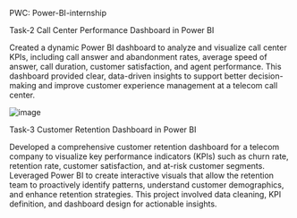 PWC:
Power-BI-internship

Task-2 
Call Center Performance Dashboard in Power BI

Created a dynamic Power BI dashboard to analyze and visualize call center KPIs, including call answer and abandonment rates, average speed of answer, call duration, customer satisfaction, and agent performance. This dashboard provided clear, data-driven insights to support better decision-making and improve customer experience management at a telecom call center.

![image](https://github.com/user-attachments/assets/7e4df89c-36ed-4604-a9f6-5ef0ef221e96)


Task-3
Customer Retention Dashboard in Power BI

Developed a comprehensive customer retention dashboard for a telecom company to visualize key performance indicators (KPIs) such as churn rate, retention rate, customer satisfaction, and at-risk customer segments. Leveraged Power BI to create interactive visuals that allow the retention team to proactively identify patterns, understand customer demographics, and enhance retention strategies. This project involved data cleaning, KPI definition, and dashboard design for actionable insights.
